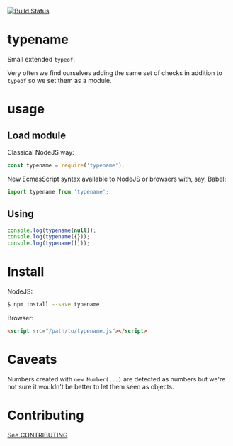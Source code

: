 <!--
   Copyright 2017 Mikado labs S.A.S.

   Licensed under the Apache License, Version 2.0 (the "License");
   you may not use this file except in compliance with the License.
   You may obtain a copy of the License at

       http://www.apache.org/licenses/LICENSE-2.0

   Unless required by applicable law or agreed to in writing, software
   distributed under the License is distributed on an "AS IS" BASIS,
   WITHOUT WARRANTIES OR CONDITIONS OF ANY KIND, either express or implied.
   See the License for the specific language governing permissions and
   limitations under the License.
-->

[![Build Status](https://travis-ci.org/MikadoLabs/typename.png?branch=master)](https://travis-ci.org/MikadoLabs/typename)

# typename

Small extended `typeof`.

Very often we find ourselves adding the same set of checks in addition to
`typeof` so we set them as a module.

# usage

## Load module

Classical NodeJS way:

```js
const typename = require('typename');
```

New EcmasScript syntax available to NodeJS or browsers with, say, Babel:

```js
import typename from 'typename';
```

## Using

```js
console.log(typename(null));
console.log(typename({}));
console.log(typename([]));
```

# Install

NodeJS:

```sh
$ npm install --save typename
```

Browser:

```html
<script src="/path/to/typename.js"></script>
```

# Caveats

Numbers created with `new Number(...)` are detected as numbers but we're not
sure it wouldn't be better to let them seen as objects.

# Contributing

[See
CONTRIBUTING](https://github.com/MikadoLabs/typename/blob/master/CONTRIBUTING.md)
